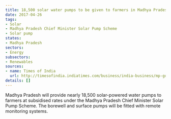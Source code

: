 ```yaml
---
title: 18,500 solar water pumps to be given to farmers in Madhya Pradesh
date: 2017-04-26
tags:
- Solar
- Madhya Pradesh Chief Minister Solar Pump Scheme
- Solar pump
states:
- Madhya Pradesh
sectors:
- Energy
subsectors:
- Renewables
sources:
- name: Times of India
  url: http://timesofindia.indiatimes.com/business/india-business/mp-govt-to-provide-subsidised-solar-water-pumps-to-farmers/articleshow/58325475.cms
details: []
---
```


Madhya Pradesh will provide nearly 18,500 solar-powered water pumps to farmers at subsidised rates under the Madhya Pradesh Chief Minister Solar Pump Scheme. The borewell and surface pumps will be fitted with remote monitoring systems.
